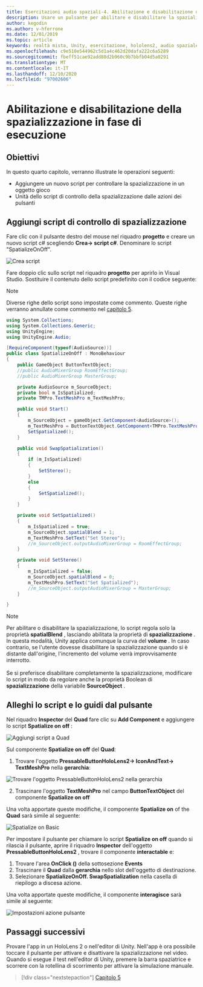 ```yaml
---
title: Esercitazioni audio spaziali-4. Abilitazione e disabilitazione dell'audio spaziale in fase di esecuzione
description: Usare un pulsante per abilitare e disabilitare la spazializzazione dell'audio in fase di esecuzione.
author: kegodin
ms.author: v-hferrone
ms.date: 12/01/2019
ms.topic: article
keywords: realtà mista, Unity, esercitazione, hololens2, audio spaziale, MRTK, Toolkit per realtà mista, UWP, Windows 10, HRTF, funzione di trasferimento relativa alla testa, Reverb, Microsoft Spatializer
ms.openlocfilehash: c9e510e544962c5d1a4c462d20dafa222c6a5289
ms.sourcegitcommit: fbeff51cae92add88d2b960c9b7bbfb04d5a0291
ms.translationtype: MT
ms.contentlocale: it-IT
ms.lasthandoff: 12/10/2020
ms.locfileid: "97002606"
---
```

# <a name="enabling-and-disabling-spatialization-at-run-time"></a>Abilitazione e disabilitazione della spazializzazione in fase di esecuzione

## <a name="objectives"></a>Obiettivi
In questo quarto capitolo, verranno illustrate le operazioni seguenti:
* Aggiungere un nuovo script per controllare la spazializzazione in un oggetto gioco
* Unità dello script di controllo della spazializzazione dalle azioni dei pulsanti

## <a name="add-spatialization-control-script"></a>Aggiungi script di controllo di spazializzazione
Fare clic con il pulsante destro del mouse nel riquadro **progetto** e creare un nuovo script c# scegliendo **Crea-> script c#**. Denominare lo script "SpatializeOnOff".

![Crea script](images/spatial-audio/create-script.png)

Fare doppio clic sullo script nel riquadro **progetto** per aprirlo in Visual Studio. Sostituire il contenuto dello script predefinito con il codice seguente:

> [!NOTE]
> Diverse righe dello script sono impostate come commento. Queste righe verranno annullate come commento nel [capitolo 5](unity-spatial-audio-ch5.md).

```c#
using System.Collections;
using System.Collections.Generic;
using UnityEngine;
using UnityEngine.Audio;

[RequireComponent(typeof(AudioSource))]
public class SpatializeOnOff : MonoBehaviour
{
    public GameObject ButtonTextObject;
    //public AudioMixerGroup RoomEffectGroup;
    //public AudioMixerGroup MasterGroup;

    private AudioSource m_SourceObject;
    private bool m_IsSpatialized;
    private TMPro.TextMeshPro m_TextMeshPro;

    public void Start()
    {
        m_SourceObject = gameObject.GetComponent<AudioSource>();
        m_TextMeshPro = ButtonTextObject.GetComponent<TMPro.TextMeshPro>();
        SetSpatialized();
    }

    public void SwapSpatialization()
    {
        if (m_IsSpatialized)
        {
            SetStereo();
        }
        else
        {
            SetSpatialized();
        }
    }

    private void SetSpatialized()
    {
        m_IsSpatialized = true;
        m_SourceObject.spatialBlend = 1;
        m_TextMeshPro.SetText("Set Stereo");
        //m_SourceObject.outputAudioMixerGroup = RoomEffectGroup;
    }

    private void SetStereo()
    {
        m_IsSpatialized = false;
        m_SourceObject.spatialBlend = 0;
        m_TextMeshPro.SetText("Set Spatialized");
        //m_SourceObject.outputAudioMixerGroup = MasterGroup;
    }

}
```

> [!NOTE]
> Per abilitare o disabilitare la spazializzazione, lo script regola solo la proprietà **spatialBlend** , lasciando abilitata la proprietà di **spazializzazione** . In questa modalità, Unity applica comunque la curva del **volume** . In caso contrario, se l'utente dovesse disabilitare la spazializzazione quando si è distante dall'origine, l'incremento del volume verrà improvvisamente interrotto. <br> <br>
> Se si preferisce disabilitare completamente la spazializzazione, modificare lo script in modo da regolare anche la proprietà Boolean di **spazializzazione** della variabile **SourceObject** .

## <a name="attach-your-script-and-drive-it-from-the-button"></a>Alleghi lo script e lo guidi dal pulsante
Nel riquadro **Inspector** del **Quad** fare clic su **Add Component** e aggiungere lo script **Spatialize on off** :

![Aggiungi script a Quad](images/spatial-audio/add-script-to-quad.png)

Sul componente **Spatialize on off** del **Quad**:
1. Trovare l'oggetto **PressableButtonHoloLens2-> IconAndText-> TextMeshPro** nella **gerarchia**:

![Trovare l'oggetto PressableButtonHoloLens2 nella gerarchia](images/spatial-audio/pressable-button-object.png)

2. Trascinare l'oggetto **TextMeshPro** nel campo **ButtonTextObject** del componente **Spatialize on off**

Una volta apportate queste modifiche, il componente **Spatialize on** of the **Quad** sarà simile al seguente:

![Spatialize on Basic](images/spatial-audio/spatialize-on-off-basic.png)

Per impostare il pulsante per chiamare lo script **Spatialize on off** quando si rilascia il pulsante, aprire il riquadro **Inspector** dell'oggetto **PressableButtonHoloLens2** , trovare il componente **interactable** e:
1. Trovare l'area **OnClick ()** della sottosezione **Events**
2. Trascinare il **Quad** dalla **gerarchia** nello slot dell'oggetto di destinazione.
3. Selezionare **SpatializeOnOff. SwapSpatialization** nella casella di riepilogo a discesa azione.

Una volta apportate queste modifiche, il componente **interagisce** sarà simile al seguente:

![Impostazioni azione pulsante](images/spatial-audio/button-action-settings.png)

## <a name="next-steps"></a>Passaggi successivi
Provare l'app in un HoloLens 2 o nell'editor di Unity. Nell'app è ora possibile toccare il pulsante per attivare e disattivare la spazializzazione nel video. Quando si esegue il test nell'editor di Unity, premere la barra spaziatrice e scorrere con la rotellina di scorrimento per attivare la simulazione manuale. 

> [!div class="nextstepaction"]
> [Capitolo 5](unity-spatial-audio-ch5.md) 

